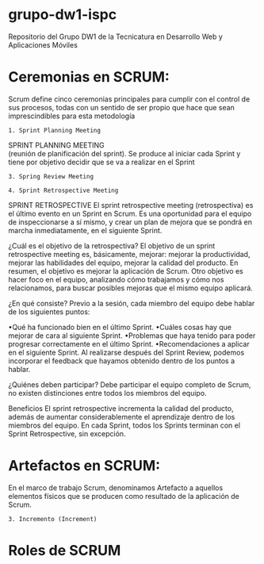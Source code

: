 # grupo-dw1-ispc
Repositorio del Grupo DW1 de la Tecnicatura en Desarrollo Web y Aplicaciones Móviles

# Ceremonias en SCRUM:
 Scrum define cinco ceremonias principales para cumplir con el control de sus procesos, todas con un sentido de ser propio que hace que sean imprescindibles para esta metodología

    1. Sprint Planning Meeting
  SPRINT PLANNING MEETING  
  (reunión de planificación del sprint). Se produce al iniciar cada Sprint y tiene por objetivo decidir que se va a realizar en el Sprint
    
    3. Spring Review Meeting
    
    4. Sprint Retrospective Meeting
    
SPRINT RETROSPECTIVE
  El sprint retrospective meeting (retrospectiva) es el último evento en un Sprint en Scrum. Es una oportunidad para el equipo de inspeccionarse a sí mismo, y crear un  plan de mejora que se pondrá en marcha inmediatamente, en el siguiente Sprint.

 ¿Cuál es el objetivo de la retrospectiva?
  El objetivo de un sprint retrospective meeting es, básicamente, mejorar: mejorar la productividad, mejorar las habilidades del equipo, mejorar la calidad del producto. En resumen, el objetivo es mejorar la aplicación de Scrum. Otro objetivo es hacer foco en el equipo, analizando cómo trabajamos y cómo nos relacionamos, para buscar posibles mejoras que el mismo equipo aplicará.

  ¿En qué consiste?
 Previo a la sesión, cada miembro del equipo debe hablar de los siguientes puntos:

  •Qué ha funcionado bien en el último Sprint. •Cuáles cosas hay que mejorar de cara al siguiente Sprint. •Problemas que haya tenido para poder progresar correctamente en el último Sprint. •Recomendaciones a aplicar en el siguiente Sprint. Al realizarse después del Sprint Review, podemos incorporar el feedback que hayamos obtenido dentro de los puntos a hablar.

  ¿Quiénes deben participar?
 Debe participar el equipo completo de Scrum, no existen distinciones entre todos los miembros del equipo.

  Beneficios
  El sprint retrospective incrementa la calidad del producto, además de aumentar considerablemente el aprendizaje dentro de los miembros del equipo. En cada Sprint, todos los Sprints terminan con el Sprint Retrospective, sin excepción.

# Artefactos en SCRUM:
 En el marco de trabajo Scrum, denominamos Artefacto a aquellos elementos físicos que se producen como resultado de la aplicación de Scrum. 
 
    3. Incremento (Increment) 


# Roles de SCRUM
